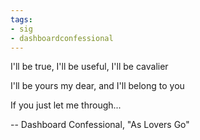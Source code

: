 ```yaml
---
tags:
- sig
- dashboardconfessional
---
```


I'll be true, I'll be useful, I'll be cavalier

I'll be yours my dear, and I'll belong to you

If you just let me through...

-- Dashboard Confessional, "As Lovers Go"